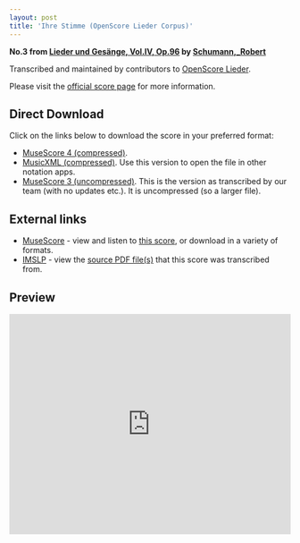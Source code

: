 ```yaml
---
layout: post
title: 'Ihre Stimme (OpenScore Lieder Corpus)'
---
```


__No.3 from [Lieder und Gesänge, Vol.IV, Op.96](https://fourscoreandmore.org/openscore/lieder/Schumann,_Robert/Lieder_und_Ges%C3%A4nge,_Vol.IV,_Op.96/) by [Schumann,_Robert](https://fourscoreandmore.org/openscore/lieder/Schumann,_Robert)__

Transcribed and maintained by contributors to [OpenScore Lieder].

Please visit the [official score page] for more information.

[official score page]: https://musescore.com/openscore-lieder-corpus/scores/6834630
[OpenScore Lieder]: https://musescore.com/openscore-lieder-corpus

## Direct Download

Click on the links below to download the score in your preferred format:
- [MuseScore 4 (compressed)](https://fourscoreandmore.org/openscore/lieder/Schumann,_Robert/Lieder_und_Ges%C3%A4nge,_Vol.IV,_Op.96/3_Ihre_Stimme.mscz).
- [MusicXML (compressed)](https://fourscoreandmore.org/openscore/lieder/Schumann,_Robert/Lieder_und_Ges%C3%A4nge,_Vol.IV,_Op.96/3_Ihre_Stimme.mxl). Use this version to open the file in other notation apps.
- [MuseScore 3 (uncompressed)](https://raw.githubusercontent.com/OpenScore/Lieder/refs/heads/main/scores/Schumann,_Robert/Lieder_und_Ges%C3%A4nge,_Vol.IV,_Op.96/3_Ihre_Stimme/lc6834630.mscx). This is the version as transcribed by our team (with no updates etc.). It is uncompressed (so a larger file).

## External links

- [MuseScore] - view and listen to [this score][MuseScore], or download in a variety of formats.
- [IMSLP] - view the [source PDF file(s)][IMSLP] that this score was transcribed from.

[MuseScore]: https://musescore.com/score/6834630
[IMSLP]: https://imslp.org/wiki/Special:ReverseLookup/271883

## Preview

<iframe width="100%" height="394" src="https://musescore.com/openscore-lieder-corpus/scores/6834630/embed" frameborder="0" allowfullscreen allow="autoplay; fullscreen"></iframe>
